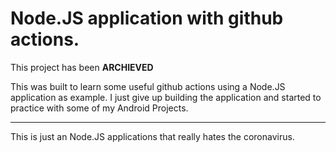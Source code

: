 # Node.JS application with github actions.

This project has been **ARCHIEVED**

This was built to learn some useful github actions using a Node.JS application as example. I just give up building the application and started to practice with some of my Android Projects.

---

This is just an Node.JS applications that really hates the coronavirus.


